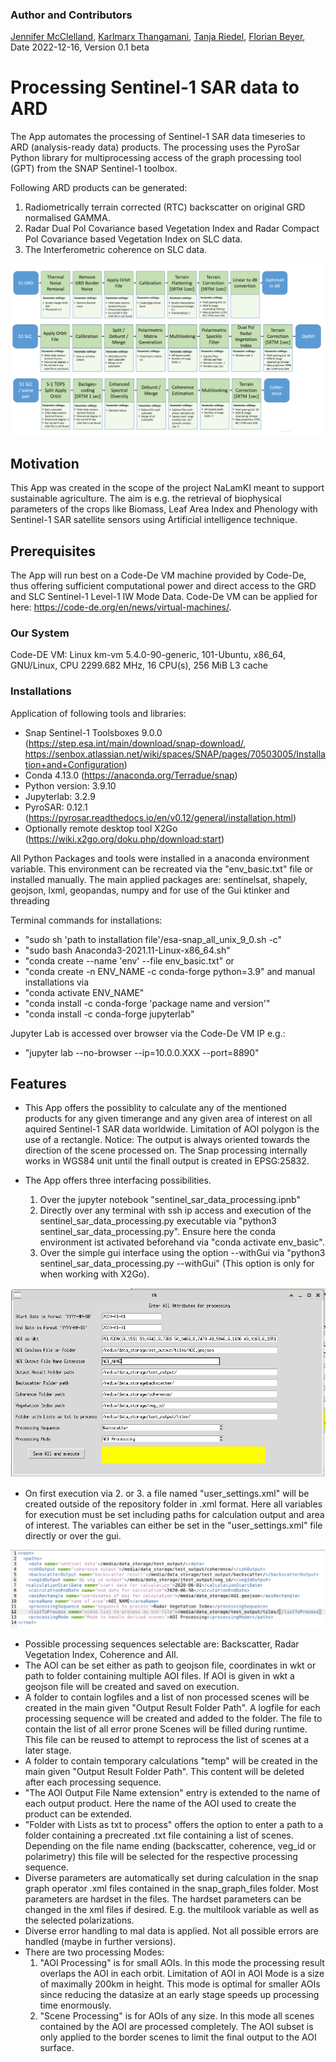 ### Author and Contributors
[Jennifer McClelland](https://gitea.julius-kuehn.de/Jennifer.McClelland),
[Karlmarx Thangamani](https://gitea.julius-kuehn.de/Karlmarx.Thangamani),
[Tanja Riedel](https://gitea.julius-kuehn.de/Tanja.Riedel),
[Florian Beyer](https://gitea.julius-kuehn.de/Florin.Beyer), Date 2022-12-16, Version 0.1 beta

# Processing Sentinel-1 SAR data to ARD

The App automates the processing of Sentinel-1 SAR data timeseries to ARD (analysis-ready data) products.
The processing uses the PyroSar Python library for multiprocessing access of the graph processing tool (GPT) from the SNAP Sentinel-1 toolbox.

Following ARD products can be generated:

1. Radiometrically terrain corrected (RTC) backscatter on original GRD normalised GAMMA.
2. Radar Dual Pol Covariance based Vegetation Index and Radar Compact Pol Covariance based Vegetation Index on SLC data.
3. The Interferometric coherence on SLC data.

![Screenshot](processing_graphs.PNG)

## Motivation

This App was created in the scope of the project NaLamKI meant to support sustainable agriculture. The aim is e.g. the retrieval of biophysical parameters of the crops like 
Biomass, Leaf Area Index and Phenology with Sentinel-1 SAR satellite sensors using Artificial intelligence technique.

## Prerequisites

The App will run best on a Code-De VM machine provided by Code-De, thus offering sufficient computational power and direct access to the GRD and SLC Sentinel-1 Level-1 IW Mode Data.
Code-De VM can be applied for here: https://code-de.org/en/news/virtual-machines/.

### Our System

Code-DE VM: Linux km-vm 5.4.0-90-generic, 101-Ubuntu, x86_64, GNU/Linux, CPU 2299.682 MHz, 16 CPU(s), 256 MiB L3 cache 

### Installations

Application of following tools and libraries:

- Snap Sentinel-1 Toolsboxes 9.0.0 (https://step.esa.int/main/download/snap-download/, https://senbox.atlassian.net/wiki/spaces/SNAP/pages/70503005/Installation+and+Configuration)
- Conda 4.13.0 (https://anaconda.org/Terradue/snap)
- Python version: 3.9.10
- Jupyterlab: 3.2.9
- PyroSAR: 0.12.1 (https://pyrosar.readthedocs.io/en/v0.12/general/installation.html)
- Optionally remote desktop tool X2Go (https://wiki.x2go.org/doku.php/download:start)

All Python Packages and tools were installed in a anaconda environment variable.
This environment can be recreated via the "env_basic.txt" file or installed manually. The main applied packages are: sentinelsat, shapely, geojson, lxml, geopandas, numpy and for use of the Gui ktinker and threading

Terminal commands for installations:
- "sudo sh 'path to installation file'/esa-snap_all_unix_9_0.sh -c"
- "sudo bash Anaconda3-2021.11-Linux-x86_64.sh"
- "conda create --name 'env' --file env_basic.txt" 
or
- "conda create -n ENV_NAME -c conda-forge python=3.9"
and manual installations via 
- "conda activate ENV_NAME"
- "conda install -c conda-forge 'package name and version'"
- "conda install -c conda-forge jupyterlab"

Jupyter Lab is accessed over browser via the Code-De VM IP e.g.:
- "jupyter lab --no-browser --ip=10.0.0.XXX --port=8890"


## Features

- This App offers the possiblity to calculate any of the mentioned products for any given timerange and any given area of interest on all aquired Sentinel-1 SAR data worldwide.
  Limitation of AOI polygon is the use of a rectangle. Notice: The output is always oriented towards the direction of the scene processed on.
  The Snap processing internally works in WGS84 unit until the finall output is created in EPSG:25832.

- The App offers three interfacing possibilities.
    1. Over the jupyter notebook "sentinel_sar_data_processing.ipnb"
    2. Directly over any terminal with ssh ip access and execution of the sentinel_sar_data_processing.py executable via "python3 sentinel_sar_data_processing.py".
       Ensure here the conda environment ist activated beforehand via "conda activate env_basic".
    3. Over the simple gui interface using the option --withGui via "python3 sentinel_sar_data_processing.py --withGui" (This option is only for when working with X2Go).

![Screenshot](user_settings_gui_sar_processing.png)

- On first execution via 2. or 3. a file named "user_settings.xml" will be created outside of the repository folder in .xml format.
  Here all variables for execution must be set including paths for calculation output and area of interest.
  The variables can either be set in the "user_settings.xml" file directly or over the gui.

![Screenshot](user_settings_sar_processing.png)

- Possible processing sequences selectable are: Backscatter, Radar Vegetation Index, Coherence and All.
- The AOI can be set either as path to geojson file, coordinates in wkt or path to folder containing multiple AOI files.
  If AOI is given in wkt a geojson file will be created and saved on execution.
- A folder to contain logfiles and a list of non processed scenes will be created in the main given "Output Result Folder Path". A logfile for each processing sequence will be created and added to the folder. The file to contain the list of all error prone Scenes will be filled during runtime. This file can be reused to attempt to reprocess the list of scenes at a later stage.
- A folder to contain temporary calculations "temp" will be created in the main given "Output Result Folder Path". This content will be deleted after each processing sequence.
- "The AOI Output File Name extension" entry is extended to the name of each output product. Here the name of the AOI used to create the product can be extended.
- "Folder with Lists as txt to process" offers the option to enter a path to a folder containing a precreated .txt file containing a list of scenes. Depending on the file name ending (backscatter, coherence, veg_id or polarimetry) this file will be selected for the respective processing sequence.
- Diverse parameters are automatically set during calculation in the snap graph operator .xml files contained in the snap_graph_files folder. Most parameters are hardset in the files.
  The hardset parameters can be changed in the xml files if desired. E.g. the multilook variable as well as the selected polarizations.
- Diverse error handling to mal data is applied. Not all possible errors are handled (maybe in further versions).
- There are two processing Modes:
    1. "AOI Processing" is for small AOIs. In this mode the processing result overlaps the AOI in each orbit. Limitation of AOI in AOI Mode is a size of maximally 200km in height. This mode is optimal for smaller AOIs since reducing the datasize at an early stage speeds up processing time enormously.
    2. "Scene Processing" is for AOIs of any size. In this mode all scenes contained by the AOI are processed completely. The AOI subset is only applied to the border scenes to limit the final output to the AOI surface.







